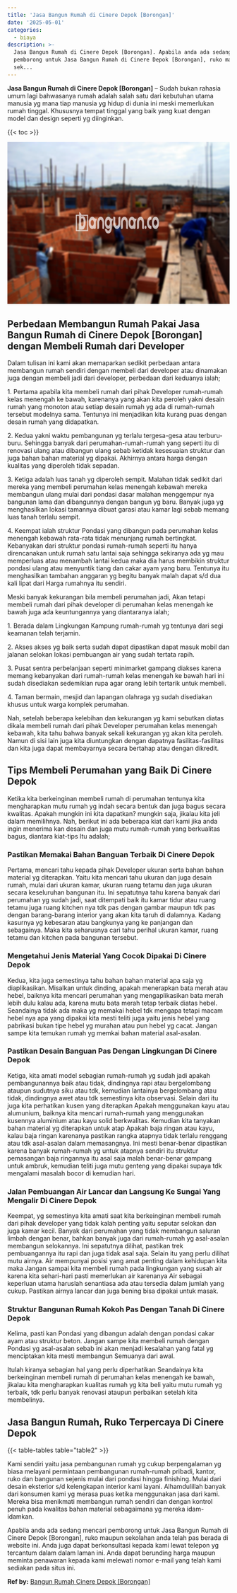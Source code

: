 ```yaml
---
title: 'Jasa Bangun Rumah di Cinere Depok [Borongan]'
date: '2025-05-01'
categories:
  - biaya
description: >-
  Jasa Bangun Rumah di Cinere Depok [Borongan]. Apabila anda ada sedang mencari
  pemborong untuk Jasa Bangun Rumah di Cinere Depok [Borongan], ruko maupun
  sek...
---
```


**Jasa Bangun Rumah di Cinere Depok \[Borongan\]** – Sudah bukan rahasia umum lagi bahwasanya rumah adalah salah satu dari kebutuhan utama manusia yg mana tiap manusia yg hidup di dunia ini meski memerlukan rumah tinggal. Khususnya tempat tinggal yang baik yang kuat dengan model dan design seperti yg diinginkan.

{{< toc >}}

![Jasa Bangun Rumah di Cinere Depok [Borongan]](/images/borong-bangunan-16.png)

## Perbedaan Membangun Rumah Pakai Jasa Bangun Rumah di Cinere Depok \[Borongan\] dengan Membeli Rumah dari Developer

Dalam tulisan ini kami akan memaparkan sedikit perbedaan antara membangun rumah sendiri dengan membeli dari developer atau dinamakan juga dengan membeli jadi dari developer, perbedaan dari keduanya ialah;

1\. Pertama apabila kita membeli rumah dari pihak Developer rumah-rumah kelas menengah ke bawah, karenanya yang akan kita peroleh yakni desain rumah yang monoton atau setiap desain rumah yg ada di rumah-rumah tersebut modelnya sama. Tentunya ini menjadikan kita kurang puas dengan desain rumah yang didapatkan.

2\. Kedua yakni waktu pembangunan yg terlalu tergesa-gesa atau terburu-buru. Sehingga banyak dari perumahan-rumah-rumah yang seperti itu di renovasi ulang atau dibangun ulang sebab ketidak kesesuaian struktur dan juga bahan bahan material yg dipakai. Akhirnya antara harga dengan kualitas yang diperoleh tidak sepadan.

3\. Ketiga adalah luas tanah yg diperoleh sempit. Malahan tidak sedikit dari mereka yang membeli perumahan kelas menengah kebawah mereka membangun ulang mulai dari pondasi dasar malahan menggempur nya bangunan lama dan dibangunnya dengan bangun yg baru. Banyak juga yg menghasilkan lokasi tamannya dibuat garasi atau kamar lagi sebab memang luas tanah terlalu sempit.

4\. Keempat ialah struktur Pondasi yang dibangun pada perumahan kelas menengah kebawah rata-rata tidak menunjang rumah bertingkat. Kebanyakan dari struktur pondasi rumah-rumah seperti itu hanya direncanakan untuk rumah satu lantai saja sehingga sekiranya ada yg mau memperluas atau menambah lantai kedua maka dia harus membikin struktur pondasi ulang atau menyuntik tiang dan cakar ayam yang baru. Tentunya itu menghasilkan tambahan anggaran yg begitu banyak malah dapat s/d dua kali lipat dari Harga rumahnya itu sendiri.

Meski banyak kekurangan bila membeli perumahan jadi, Akan tetapi membeli rumah dari pihak developer di perumahan kelas menengah ke bawah juga ada keuntungannya yang diantaranya ialah;

1\. Berada dalam Lingkungan Kampung rumah-rumah yg tentunya dari segi keamanan telah terjamin.

2\. Akses akses yg baik serta sudah dapat dipastikan dapat masuk mobil dan jalanan selokan lokasi pembuangan air yang sudah tertata rapih.

3\. Pusat sentra perbelanjaan seperti minimarket gampang diakses karena memang kebanyakan dari rumah-rumah kelas menengah ke bawah hari ini sudah disediakan sedemikian rupa agar orang lebih tertarik untuk membeli.

4\. Taman bermain, mesjid dan lapangan olahraga yg sudah disediakan khusus untuk warga komplek perumahan.

Nah, setelah beberapa kelebihan dan kekurangan yg kami sebutkan diatas dikala membeli rumah dari pihak Developer perumahan kelas menengah kebawah, kita tahu bahwa banyak sekali kekurangan yg akan kita peroleh. Namun di sisi lain juga kita diuntungkan dengan dapatnya fasilitas-fasilitas dan kita juga dapat membayarnya secara bertahap atau dengan dikredit.

## Tips Membeli Perumahan yang Baik Di Cinere Depok

Ketika kita berkeinginan membeli rumah di perumahan tentunya kita mengharapkan mutu rumah yg indah secara bentuk dan juga bagus secara kwalitas. Apakah mungkin ini kita dapatkan? mungkin saja, jikalau kita jeli dalam memilihnya. Nah, berikut ini ada beberapa kiat dari kami jika anda ingin menerima kan desain dan juga mutu rumah-rumah yang berkualitas bagus, diantara kiat-tips Itu adalah;

### Pastikan Memakai Bahan Banguan Terbaik Di Cinere Depok

Pertama, mencari tahu kepada pihak Developer ukuran serta bahan bahan material yg diterapkan. Yaitu kita mencari tahu ukuran dan juga desain rumah, mulai dari ukuran kamar, ukuran ruang tetamu dan juga ukuran secara keseluruhan bangunan itu. Ini sepatutnya tahu karena banyak dari perumahan yg sudah jadi, saat ditempati baik itu kamar tidur atau ruang tetamu juga ruang kitchen nya tdk pas dengan gambar maupun tdk pas dengan barang-barang interior yang akan kita taruh di dalamnya. Kadang kasurnya yg kebesaran atau bangkunya yang ke panjangan dan sebagainya. Maka kita seharusnya cari tahu perihal ukuran kamar, ruang tetamu dan kitchen pada bangunan tersebut.

### Mengetahui Jenis Material Yang Cocok Dipakai Di Cinere Depok

Kedua, kita juga semestinya tahu bahan bahan material apa saja yg diaplikasikan. Misalkan untuk dinding, apakah menerapkan bata merah atau hebel, baiknya kita mencari perumahan yang mengaplikasikan bata merah lebih dulu kalau ada, karena mutu bata merah tetap terbaik diatas hebel. Seandainya tidak ada maka yg memakai hebel tdk mengapa tetapi macam hebel nya apa yang dipakai kita mesti teliti juga yaitu jenis hebel yang pabrikasi bukan tipe hebel yg murahan atau pun hebel yg cacat. Jangan sampe kita temukan rumah yg memkai bahan material asal-asalan.

### Pastikan Desain Banguan Pas Dengan Lingkungan Di Cinere Depok

Ketiga, kita amati model sebagian rumah-rumah yg sudah jadi apakah pembangunannya baik atau tidak, dindingnya rapi atau bergelombang ataupun sudutnya siku atau tdk, kemudian lantainya bergelombang atau tidak, dindingnya awet atau tdk semestinya kita observasi. Selain dari itu juga kita perhatikan kusen yang diterapkan Apakah menggunakan kayu atau alumunium, baiknya kita mencari rumah-rumah yang menggunakan kusennya aluminium atau kayu solid berkwalitas. Kemudian kita tanyakan bahan material yg diterapkan untuk atap Apakah baja ringan atau kayu, kalau baja ringan karenanya pastikan rangka atapnya tidak terlalu renggang atau tdk asal-asalan dalam memasangnya. Ini mesti benar-benar dipastikan karena banyak rumah-rumah yg untuk atapnya sendiri itu struktur pemasangan baja ringannya itu asal saja malah benar-benar gampang untuk ambruk, kemudian teliti juga mutu genteng yang dipakai supaya tdk mengalami masalah bocor di kemudian hari.

### Jalan Pembuangan Air Lancar dan Langsung Ke Sungai Yang Mengalir Di Cinere Depok

Keempat, yg semestinya kita amati saat kita berkeinginan membeli rumah dari pihak developer yang tidak kalah penting yaitu seputar selokan dan juga kamar kecil. Banyak dari perumahan yang tidak membangun saluran limbah dengan benar, bahkan banyak juga dari rumah-rumah yg asal-asalan membangun selokannya. Ini sepatutnya dilihat, pastikan trek pembuangannya itu rapi dan juga tidak asal saja. Selain itu yang perlu dilihat mutu airnya. Air mempunyai posisi yang amat penting dalam kehidupan kita maka Jangan sampai kita membeli rumah pada lingkungan yang susah air karena kita sehari-hari pasti memerlukan air karenanya Air sebagai keperluan utama haruslah senantiasa ada atau tersedia dalam jumlah yang cukup. Pastikan airnya lancar dan juga bening bisa dipakai untuk masak.

### Struktur Bangunan Rumah Kokoh Pas Dengan Tanah Di Cinere Depok

Kelima, pasti kan Pondasi yang dibangun adalah dengan pondasi cakar ayam atau struktur beton. Jangan sampe kita membeli rumah dengan Pondasi yg asal-asalan sebab ini akan menjadi kesalahan yang fatal yg menciptakan kita mesti membangun Semuanya dari awal.

Itulah kiranya sebagian hal yang perlu diperhatikan Seandainya kita berkeinginan membeli rumah di perumahan kelas menengah ke bawah, jikalau kita mengharapkan kualitas rumah yg kita beli yaitu mutu rumah yg terbaik, tdk perlu banyak renovasi ataupun perbaikan setelah kita membelinya.

## Jasa Bangun Rumah, Ruko Terpercaya Di Cinere Depok

{{< table-tables table="table2" >}}

Kami sendiri yaitu jasa pembangunan rumah yg cukup berpengalaman yg biasa melayani permintaan pembangunan rumah-rumah pribadi, kantor, ruko dan bangunan sejenis mulai dari pondasi hingga finishing. Mulai dari desain eksterior s/d kelengkapan interior kami layani. Alhamdulillah banyak dari konsumen kami yg merasa puas ketika menggunakan jasa dari kami. Mereka bisa menikmati membangun rumah sendiri dan dengan kontrol penuh pada kwalitas bahan material sebagaimana yg mereka idam-idamkan.

Apabila anda ada sedang mencari pemborong untuk Jasa Bangun Rumah di Cinere Depok \[Borongan\], ruko maupun sekolahan anda telah pas berada di website ini. Anda juga dapat berkonsultasi kepada kami lewat telepon yg tercantum dalam dalam laman ini. Anda dapat berunding harga maupun meminta penawaran kepada kami melewati nomor e-mail yang telah kami sediakan pada situs ini.

**Ref by:** [Bangun Rumah Cinere Depok [Borongan]](https://id.wikipedia.org/wiki/Bangun)
